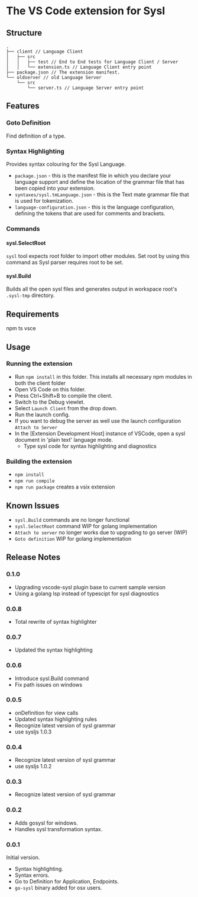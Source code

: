 # **The** VS Code extension for Sysl

## Structure

```
.
├── client // Language Client
│   ├── src
│   │   ├── test // End to End tests for Language Client / Server
│   │   └── extension.ts // Language Client entry point
├── package.json // The extension manifest.
└── oldserver // old Language Server
    └── src
        └── server.ts // Language Server entry point
```

## Features

### Goto Definition

Find definition of a type.

### Syntax Highlighting

Provides syntax colouring for the Sysl Language.

* `package.json` - this is the manifest file in which you declare your language support and define the location of the grammar file that has been copied into your extension.
* `syntaxes/sysl.tmLanguage.json` - this is the Text mate grammar file that is used for tokenization.
* `language-configuration.json` - this is the language configuration, defining the tokens that are used for comments and brackets.

### Commands

#### sysl.SelectRoot

`sysl` tool expects root folder to import other modules. Set root by using this command as Sysl parser requires root to be set.

#### sysl.Build

Builds all the open sysl files and generates output in workspace root's `.sysl-tmp` directory.

## Requirements

npm
ts
vsce

## Usage

### Running the extension

* Run `npm install` in this folder. This installs all necessary npm modules in both the client folder
* Open VS Code on this folder.
* Press Ctrl+Shift+B to compile the client.
* Switch to the Debug viewlet.
* Select `Launch Client` from the drop down.
* Run the launch config.
* If you want to debug the server as well use the launch configuration `Attach to Server`
* In the [Extension Development Host] instance of VSCode, open a sysl document in 'plain text' language mode.
  * Type sysl code for syntax highlighting and diagnostics

### Building the extension

* `npm install`
* `npm run compile`
* `npm run package` creates a vsix extension

## Known Issues

* `sysl.Build` commands are no longer functional
* `sysl.SelectRoot` command WIP for golang implementation
* `Attach to server` no longer works due to upgrading to go server (WIP)
* `Goto definition` WIP for golang implementation

## Release Notes

### 0.1.0

* Upgrading vscode-sysl plugin base to current sample version
* Using a golang lsp instead of typescipt for sysl diagnostics

### 0.0.8

* Total rewrite of syntax highlighter

### 0.0.7

* Updated the syntax highlighting

### 0.0.6

* Introduce sysl.Build command
* Fix path issues on windows

### 0.0.5

* onDefinition for view calls
* Updated syntax highlighting rules
* Recognize latest version of sysl grammar
* use sysljs 1.0.3

### 0.0.4

* Recognize latest version of sysl grammar
* use sysljs 1.0.2

### 0.0.3

* Recognize latest version of sysl grammar

### 0.0.2

* Adds gosysl for windows.
* Handles sysl transformation syntax.

### 0.0.1

Initial version.

* Syntax highlighting.
* Syntax errors.
* Go to Definition for Application, Endpoints.
* `go-sysl` binary added for osx users.
